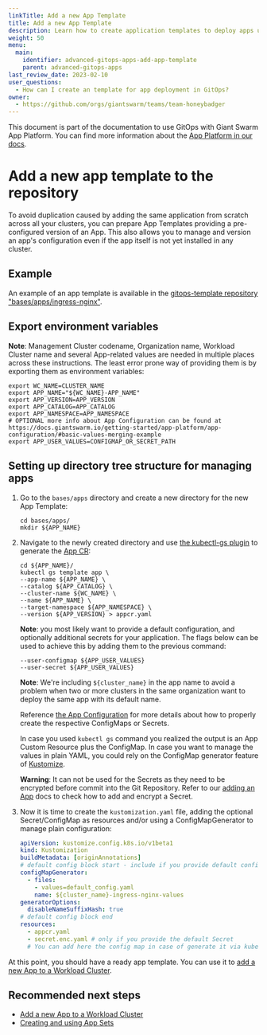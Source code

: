 ```yaml
---
linkTitle: Add a new App Template
title: Add a new App Template
description: Learn how to create application templates to deploy apps using GitOps.
weight: 50
menu:
  main:
    identifier: advanced-gitops-apps-add-app-template
    parent: advanced-gitops-apps
last_review_date: 2023-02-10
user_questions:
  - How can I create an template for app deployment in GitOps?
owner:
  - https://github.com/orgs/giantswarm/teams/team-honeybadger
---
```


This document is part of the documentation to use GitOps with Giant Swarm App Platform. You can find more information about the [App Platform in our docs](/platform-overview/app-platform/).

# Add a new app template to the repository

To avoid duplication caused by adding the same application from scratch across all your clusters, you can prepare App Templates providing a pre-configured version of an App. This also allows you to manage and version an app's configuration even if the app itself is not yet installed in any cluster.

## Example

An example of an app template is available in the [gitops-template repository "bases/apps/ingress-nginx"](https://github.com/giantswarm/gitops-template/tree/main/bases/apps/ingress-nginx).

## Export environment variables

__Note__: Management Cluster codename, Organization name, Workload Cluster name and several App-related values are needed in multiple places across these instructions. The least error prone way of providing them is by exporting them as environment variables:

```nohighlight
export WC_NAME=CLUSTER_NAME
export APP_NAME="${WC_NAME}-APP_NAME"
export APP_VERSION=APP_VERSION
export APP_CATALOG=APP_CATALOG
export APP_NAMESPACE=APP_NAMESPACE
# OPTIONAL more info about App Configuration can be found at https://docs.giantswarm.io/getting-started/app-platform/app-configuration/#basic-values-merging-example
export APP_USER_VALUES=CONFIGMAP_OR_SECRET_PATH
```

## Setting up directory tree structure for managing apps

1. Go to the `bases/apps` directory and create a new directory for the new App Template:

    ```nohighlight
    cd bases/apps/
    mkdir ${APP_NAME}
    ```

2. Navigate to the newly created directory and use [the kubectl-gs plugin](https://github.com/giantswarm/kubectl-gs) to generate the [App CR](https://docs.giantswarm.io/ui-api/kubectl-gs/template-app/):

    ```nohighlight
    cd ${APP_NAME}/
    kubectl gs template app \
    --app-name ${APP_NAME} \
    --catalog ${APP_CATALOG} \
    --cluster-name ${WC_NAME} \
    --name ${APP_NAME} \
    --target-namespace ${APP_NAMESPACE} \
    --version ${APP_VERSION} > appcr.yaml
    ```

    __Note__: you most likely want to provide a default configuration, and optionally additional secrets for your application. The flags below can be used to achieve this by adding them to the previous command:

    ```nohighlight
    --user-configmap ${APP_USER_VALUES}
    --user-secret ${APP_USER_VALUES}
    ```

    __Note__: We're including `${cluster_name}` in the app name to avoid a problem when two or more clusters in the same organization want to deploy the same app with its default name.

    Reference [the App Configuration](https://docs.giantswarm.io/app-platform/app-configuration/) for more details about how to properly create the respective ConfigMaps or Secrets.

    In case you used `kubectl gs` command you realized the output is an App Custom Resource plus the ConfigMap. In case you want to manage the values in plain YAML, you could rely on the ConfigMap generator feature of [Kustomize](https://kubernetes.io/docs/tasks/manage-kubernetes-objects/kustomization/#generating-resources).

    __Warning__: It can not be used for the Secrets as they need to be encrypted before commit into the Git Repository. Refer to our [adding an App](./add_appcr.md) docs to check how to add and encrypt a Secret.

3. Now it is time to create the `kustomization.yaml` file, adding the optional Secret/ConfigMap as resources and/or using a ConfigMapGenerator to manage plain configuration:

    ```yaml
    apiVersion: kustomize.config.k8s.io/v1beta1
    kind: Kustomization
    buildMetadata: [originAnnotations]
    # default config block start - include if you provide default config
    configMapGenerator:
      - files:
        - values=default_config.yaml
        name: ${cluster_name}-ingress-nginx-values
    generatorOptions:
      disableNameSuffixHash: true
    # default config block end
    resources:
      - appcr.yaml
      - secret.enc.yaml # only if you provide the default Secret
      # You can add here the config map in case of generate it via kubectl gs command or manually
    ```

At this point, you should have a ready app template. You can use it to [add a new App to a Workload Cluster](/advanced/gitops/apps/add_appcr/).

## Recommended next steps

- [Add a new App to a Workload Cluster](/advanced/gitops/apps/add_appcr/)
- [Creating and using App Sets](/advanced/gitops/apps/app_sets/)
